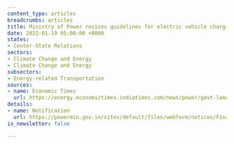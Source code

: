 ```yaml
---
content_type: articles
breadcrumbs: articles
title: Ministry of Power revises guidelines for electric vehicle charging infrastructure
date: 2022-01-19 05:00:00 +0000
states:
- Center-State Relations
sectors:
- Climate Change and Energy
- Climate Change and Energy
subsectors:
- Energy-related Transportation
sources:
- name: Economic Times
  url: https://energy.economictimes.indiatimes.com/news/power/govt-land-to-private-agencies-for-setting-up-ev-public-charging-stations-through-bidding/88926472
details:
- name: Notification
  url: https://powermin.gov.in/sites/default/files/webform/notices/Final_Consolidated_EVCI_Guidelines_January_2022_with_ANNEXURES.pdf
is_newsletter: false

---
```

